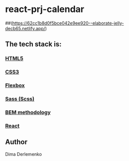 # react-prj-calendar

##(https://62cc1b8d0f5bce042e9ee920--elaborate-jelly-decb65.netlify.app/)

## The tech stack is:
### [HTML5](https://en.wikipedia.org/wiki/HTML5)
### [CSS3](https://en.wikipedia.org/wiki/CSS)
### [Flexbox](https://en.wikipedia.org/wiki/CSS_Flexible_Box_Layout)
### [Sass (Scss)](https://sass-lang.com/)
### [BEM methodology](https://en.bem.info/methodology/)
### [React](https://reactjs.org/)

## Author
Dima Derlemenko

